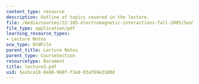 ```yaml
---
content_type: resource
description: Outline of topics covered in the lecture.
file: /media/courses/22-105-electromagnetic-interactions-fall-2005/5ea5ca180e88968ff3ed03af69e33d0d_lecture3.pdf
file_type: application/pdf
learning_resource_types:
- Lecture Notes
ocw_type: OCWFile
parent_title: Lecture Notes
parent_type: CourseSection
resourcetype: Document
title: lecture3.pdf
uid: 5ea5ca18-0e88-968f-f3ed-03af69e33d0d
---
```


